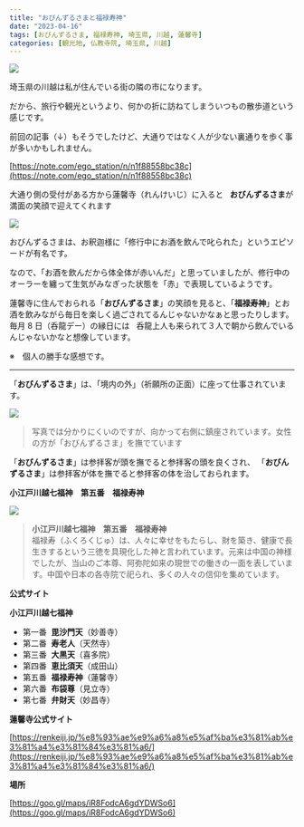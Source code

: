 ```yaml
---
title: "おびんずるさまと福禄寿神"
date: "2023-04-16"
tags: [おびんずるさま, 福禄寿神, 埼玉県, 川越, 蓮馨寺]
categories: [観光地, 仏教寺院, 埼玉県, 川越]
---
```


![](https://assets.st-note.com/production/uploads/images/103168817/rectangle_large_type_2_b6571e664bb2ef0a667abdde020bb2c5.jpeg?width=800)

埼玉県の川越は私が住んでいる街の隣の市になります。

だから、旅行や観光というより、何かの折に訪ねてしまういつもの散歩道という感じです。

前回の記事（↓）もそうでしたけど、大通りではなく人が少ない裏通りを歩く事が多いかもしれません。

[https://note.com/ego_station/n/n1f88558bc38c](https://note.com/ego_station/n/n1f88558bc38c)

大通り側の受付がある方から蓮馨寺（れんけいじ）に入ると   **おびんずるさま**が満面の笑顔で迎えてくれます

![](https://assets.st-note.com/img/1681643806722-GDjyxnNNXl.jpg)

おびんずるさまは、お釈迦様に「修行中にお酒を飲んで叱られた」というエピソードが有名です。

なので、「お酒を飲んだから体全体が赤いんだ」と思っていましたが、修行中のオーラーを纏って生気がみなぎった状態を「赤」で表現しているようです。

蓮馨寺に住んでおられる「**おびんずるさま**」の笑顔を見ると、「**福禄寿神**」とお酒を飲みながら毎日を楽しく過ごされてるんじゃないかなぁと思ったりします。毎月 8 日（呑龍デー）の縁日には   呑龍上人も来られて３人で朝から飲んでいるんじゃないかなと想像しています。

※　個人の勝手な感想です。

---

「**おびんずるさま**」は、「境内の外」（祈願所の正面）に座って仕事されています。

![](https://assets.st-note.com/img/1681647119840-tkXzkYdAMD.jpg)

> 写真では分かりにくいのですが、向かって右側に鎮座されています。女性の方が「おびんずるさま」を撫でています

「**おびんずるさま**」は参拝客が頭を撫でると参拝客の頭を良くされ、 「**おびんずるさま**」は参拝客が体を撫でると参拝客の体を治しておられます。

**小江戸川越七福神　第五番　福禄寿神**

![](https://assets.st-note.com/img/1681627277767-OmNwkOPRtJ.jpg)

> **小江戸川越七福神　第五番　福禄寿神**  
> 福禄寿（ふくろくじゅ）は、人々に幸せをもたらし、財を築き、健康で長生きするという三徳を具現化した神と言われています。元来は中国の神様でしたが、当山のご本尊、阿弥陀如来の現世での働きの一面を表しています。中国や日本の各寺院で祀られ、多くの人々の信仰を集めています。

<figcaption>

**公式サイト**

</figcaption>

**小江戸川越七福神**

- 第一番  **毘沙門天**（妙善寺）
- 第二番  **寿老人**（天然寺）
- 第三番  **大黒天**（喜多院）
- 第四番  **恵比須天**（成田山）
- 第五番  **福禄寿神**（蓮馨寺）
- 第六番  **布袋尊**（見立寺）
- 第七番  **弁財天**（妙昌寺）

**蓮馨寺公式サイト**

[https://renkeiji.jp/%e8%93%ae%e9%a6%a8%e5%af%ba%e3%81%ab%e3%81%a4%e3%81%84%e3%81%a6/](https://renkeiji.jp/%e8%93%ae%e9%a6%a8%e5%af%ba%e3%81%ab%e3%81%a4%e3%81%84%e3%81%a6/)

**場所**

[https://goo.gl/maps/iR8FodcA6gdYDWSo6](https://goo.gl/maps/iR8FodcA6gdYDWSo6)
